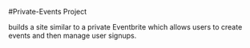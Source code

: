#Private-Events Project

builds a site similar to a private Eventbrite 
which allows users to create events and then manage user signups. 